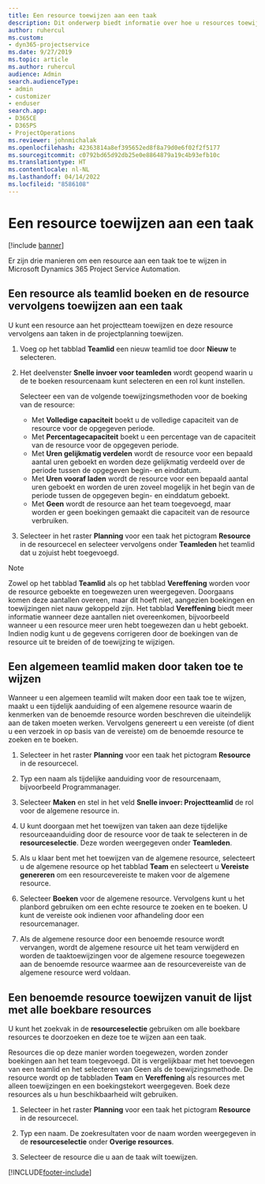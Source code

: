 ```yaml
---
title: Een resource toewijzen aan een taak
description: Dit onderwerp biedt informatie over hoe u resources toewijst aan taken.
author: ruhercul
ms.custom:
- dyn365-projectservice
ms.date: 9/27/2019
ms.topic: article
ms.author: ruhercul
audience: Admin
search.audienceType:
- admin
- customizer
- enduser
search.app:
- D365CE
- D365PS
- ProjectOperations
ms.reviewer: johnmichalak
ms.openlocfilehash: 42363814a8ef395652ed8f8a79d0e6f02f2f5177
ms.sourcegitcommit: c0792bd65d92db25e0e8864879a19c4b93efb10c
ms.translationtype: HT
ms.contentlocale: nl-NL
ms.lasthandoff: 04/14/2022
ms.locfileid: "8586108"
---
```

# <a name="assign-a-resource-to-a-task"></a>Een resource toewijzen aan een taak

[!include [banner](../includes/psa-now-project-operations.md)]

Er zijn drie manieren om een resource aan een taak toe te wijzen in Microsoft Dynamics 365 Project Service Automation.

## <a name="book-a-resource-as-a-team-member-and-then-assign-the-resource-to-a-task"></a>Een resource als teamlid boeken en de resource vervolgens toewijzen aan een taak

U kunt een resource aan het projectteam toewijzen en deze resource vervolgens aan taken in de projectplanning toewijzen.

1. Voeg op het tabblad **Teamlid** een nieuw teamlid toe door **Nieuw** te selecteren. 

2. Het deelvenster **Snelle invoer voor teamleden** wordt geopend waarin u de te boeken resourcenaam kunt selecteren en een rol kunt instellen. 

    Selecteer een van de volgende toewijzingsmethoden voor de boeking van de resource:

    - Met **Volledige capaciteit** boekt u de volledige capaciteit van de resource voor de opgegeven periode.
    - Met **Percentagecapaciteit** boekt u een percentage van de capaciteit van de resource voor de opgegeven periode.
    - Met **Uren gelijkmatig verdelen** wordt de resource voor een bepaald aantal uren geboekt en worden deze gelijkmatig verdeeld over de periode tussen de opgegeven begin- en einddatum.
    - Met **Uren vooraf laden** wordt de resource voor een bepaald aantal uren geboekt en worden de uren zoveel mogelijk in het begin van de periode tussen de opgegeven begin- en einddatum geboekt.
    - Met **Geen** wordt de resource aan het team toegevoegd, maar worden er geen boekingen gemaakt die capaciteit van de resource verbruiken.

3. Selecteer in het raster **Planning** voor een taak het pictogram **Resource** in de resourcecel en selecteer vervolgens onder **Teamleden** het teamlid dat u zojuist hebt toegevoegd. 

> [!NOTE]
> Zowel op het tabblad **Teamlid** als op het tabblad **Vereffening** worden voor de resource geboekte en toegewezen uren weergegeven. Doorgaans komen deze aantallen overeen, maar dit hoeft niet, aangezien boekingen en toewijzingen niet nauw gekoppeld zijn. Het tabblad **Vereffening** biedt meer informatie wanneer deze aantallen niet overeenkomen, bijvoorbeeld wanneer u een resource meer uren hebt toegewezen dan u hebt geboekt. Indien nodig kunt u de gegevens corrigeren door de boekingen van de resource uit te breiden of de toewijzing te wijzigen.

## <a name="create-a-generic-team-member-through-task-assignment"></a>Een algemeen teamlid maken door taken toe te wijzen

Wanneer u een algemeen teamlid wilt maken door een taak toe te wijzen, maakt u een tijdelijk aanduiding of een algemene resource waarin de kenmerken van de benoemde resource worden beschreven die uiteindelijk aan de taken moeten werken. Vervolgens genereert u een vereiste (of dient u een verzoek in op basis van de vereiste) om de benoemde resource te zoeken en te boeken.

1. Selecteer in het raster **Planning** voor een taak het pictogram **Resource** in de resourcecel.

2. Typ een naam als tijdelijke aanduiding voor de resourcenaam, bijvoorbeeld Programmanager.

3. Selecteer **Maken** en stel in het veld **Snelle invoer: Projectteamlid** de rol voor de algemene resource in.

4. U kunt doorgaan met het toewijzen van taken aan deze tijdelijke resourceaanduiding door de resource voor de taak te selecteren in de **resourceselectie**. Deze worden weergegeven onder **Teamleden**.

5. Als u klaar bent met het toewijzen van de algemene resource, selecteert u de algemene resource op het tabblad **Team** en selecteert u **Vereiste genereren** om een resourcevereiste te maken voor de algemene resource.

6. Selecteer **Boeken** voor de algemene resource. Vervolgens kunt u het planbord gebruiken om een echte resource te zoeken en te boeken. U kunt de vereiste ook indienen voor afhandeling door een resourcemanager.

7. Als de algemene resource door een benoemde resource wordt vervangen, wordt de algemene resource uit het team verwijderd en worden de taaktoewijzingen voor de algemene resource toegewezen aan de benoemde resource waarmee aan de resourcevereiste van de algemene resource werd voldaan.

## <a name="assign-a-named-resource-from-the-list-of-all-bookable-resources"></a>Een benoemde resource toewijzen vanuit de lijst met alle boekbare resources

U kunt het zoekvak in de **resourceselectie** gebruiken om alle boekbare resources te doorzoeken en deze toe te wijzen aan een taak.

Resources die op deze manier worden toegewezen, worden zonder boekingen aan het team toegevoegd. Dit is vergelijkbaar met het toevoegen van een teamlid en het selecteren van Geen als de toewijzingsmethode. De resource wordt op de tabbladen **Team** en **Vereffening** als resources met alleen toewijzingen en een boekingstekort weergegeven. Boek deze resources als u hun beschikbaarheid wilt gebruiken.

1. Selecteer in het raster **Planning** voor een taak het pictogram **Resource** in de resourcecel.

2. Typ een naam. De zoekresultaten voor de naam worden weergegeven in de **resourceselectie** onder **Overige resources**.

3. Selecteer de resource die u aan de taak wilt toewijzen.



[!INCLUDE[footer-include](../includes/footer-banner.md)]
